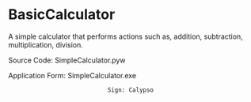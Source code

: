 # BasicCalculator
A simple calculator that performs actions such as, addition, subtraction, multiplication, division.


Source Code: SimpleCalculator.pyw

Application Form: SimpleCalculator.exe


                                Sign: Calypso
